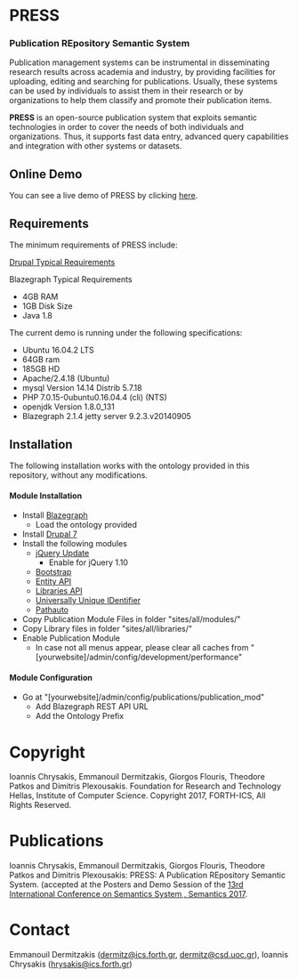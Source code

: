 # PRESS
### Publication REpository Semantic System

Publication management systems can be instrumental in disseminating research results across academia and industry, by providing facilities for uploading, editing and searching for publications. Usually, these systems can be used by individuals to assist them in their research or by organizations to help them classify and promote their publication items.

**PRESS** is an open-source publication system that exploits semantic technologies in order to cover the needs of both individuals and organizations. Thus, it supports fast data entry, advanced query capabilities and integration with other systems or datasets.

## Online Demo
  
You can see a live demo of PRESS by clicking [here](http://www.ics.forth.gr/isl/PressDemo/).

## Requirements

The minimum requirements of PRESS include:

[Drupal Typical Requirements](https://www.drupal.org/docs/7/system-requirements)

Blazegraph Typical Requirements
* 4GB RAM
* 1GB Disk Size
* Java 1.8


The current demo is running under the following specifications:

* Ubuntu 16.04.2 LTS
* 64GB ram
* 185GB HD
* Apache/2.4.18 (Ubuntu)
* mysql  Version 14.14 Distrib 5.7.18
* PHP 7.0.15-0ubuntu0.16.04.4 (cli) (NTS)
* openjdk Version 1.8.0_131
* Blazegraph 2.1.4 jetty server 9.2.3.v20140905

## Installation

The following installation works with the ontology provided in this repository, without any modifications.

#### Module Installation

* Install [Blazegraph](https://wiki.blazegraph.com/wiki/index.php/Installation_guide)
  * Load the ontology provided
* Install [Drupal 7](https://www.drupal.org/docs/7/install)
* Install the following modules
  * [jQuery Update](https://www.drupal.org/project/jquery_update)
    * Enable for jQuery 1.10
  * [Bootstrap](https://www.drupal.org/project/bootstrap)
  * [Entity API](https://www.drupal.org/project/entity)
  * [Libraries API](https://www.drupal.org/project/libraries)
  * [Universally Unique IDentifier](https://www.drupal.org/project/uuid)
  * [Pathauto](https://www.drupal.org/project/pathauto)
* Copy Publication Module Files in folder "sites/all/modules/"
* Copy Library files in folder "sites/all/libraries/"
* Enable Publication Module
  * In case not all menus appear, please clear all caches from "[yourwebsite]/admin/config/development/performance"

#### Module Configuration

* Go at "[yourwebsite]/admin/config/publications/publication_mod"
  * Add Blazegraph REST API URL
  * Add the Ontology Prefix
  
  
# Copyright
Ioannis Chrysakis, Emmanouil Dermitzakis, Giorgos Flouris, Theodore Patkos and Dimitris Plexousakis.
Foundation for Research and Technology Hellas, Institute of Computer Science.
Copyright 2017, FORTH-ICS, All Rights Reserved.

# Publications
Ioannis Chrysakis, Emmanouil Dermitzakis, Giorgos Flouris, Theodore Patkos and Dimitris Plexousakis: PRESS: A Publication REpository Semantic System. (accepted at the Posters and Demo Session of the [13rd International Conference on Semantics System , Semantics 2017](https://2017.semantics.cc/).

# Contact
Emmanouil Dermitzakis (dermitz@ics.forth.gr, dermitz@csd.uoc.gr),
Ioannis Chrysakis (hrysakis@ics.forth.gr)

  
  

